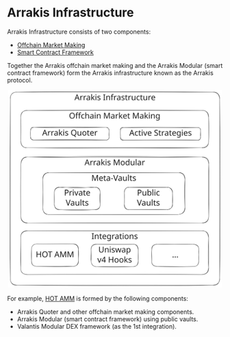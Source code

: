 # Arrakis Infrastructure

Arrakis Infrastructure consists of two components:

- [Offchain Market Making](offchainMarketMaking.md)
- [Smart Contract Framework](smartContractFramework.md)

Together the Arrakis offchain market making and the Arrakis Modular (smart contract framework) form the Arrakis infrastructure known as the Arrakis protocol.

<p align="center">
<img src="../../../img/arrakis-infra-overview.svg" alt="arrakis-modular" width="500" class="img-svg"/>
</p>

For example, [HOT AMM](../integrations/hotAmm.md) is formed by the following components:

- Arrakis Quoter and other offchain market making components.
- Arrakis Modular (smart contract framework) using public vaults.
- Valantis Modular DEX framework (as the 1st integration).
